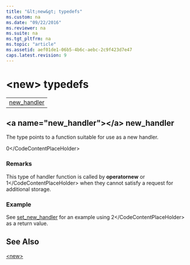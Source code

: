 ```yaml
---
title: "&lt;new&gt; typedefs"
ms.custom: na
ms.date: "09/22/2016"
ms.reviewer: na
ms.suite: na
ms.tgt_pltfrm: na
ms.topic: "article"
ms.assetid: aef01de1-06b5-4b6c-aebc-2c9f423d7e47
caps.latest.revision: 9
---
```

# &lt;new&gt; typedefs
||  
|-|  
|[new_handler](#new_handler)|  
  
##  \<a name="new_handler">\</a>  new_handler  
 The type points to a function suitable for use as a new handler.  
  
<CodeContentPlaceHolder>0\</CodeContentPlaceHolder>  
### Remarks  
 This type of handler function is called by **operatornew** or <CodeContentPlaceHolder>1\</CodeContentPlaceHolder> when they cannot satisfy a request for additional storage.  
  
### Example  
  See [set_new_handler](../vs140/-new--functions.md#set_new_handler) for an example using <CodeContentPlaceHolder>2\</CodeContentPlaceHolder> as a return value.  
  
## See Also  
 [&lt;new&gt;](../vs140/-new-.md)